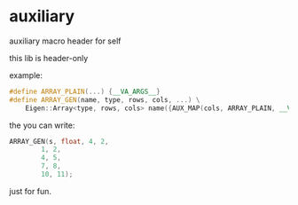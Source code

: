 # auxiliary
auxiliary macro header for self


this lib is header-only


example:

```c++
#define ARRAY_PLAIN(...) {__VA_ARGS__}
#define ARRAY_GEN(name, type, rows, cols, ...) \
	Eigen::Array<type, rows, cols> name({AUX_MAP(cols, ARRAY_PLAIN, __VA_ARGS__)})
```

 the you can write: 

```c++
ARRAY_GEN(s, float, 4, 2,
		1, 2,
		4, 5,
		7, 8,
		10, 11);
```

just for fun.
